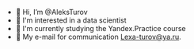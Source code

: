 - 👋 Hi, I’m @AleksTurov
- 👀 I'm interested in a data scientist
- 🌱 I'm currently studying the Yandex.Practice course
- 💞️ My e-mail for communication Lexa-turov@ya.ru.

<!---
AleksTurov/AleksTurov is a ✨ special ✨ repository because its `README.md` (this file) appears on your GitHub profile.
You can click the Preview link to take a look at your changes.
--->
